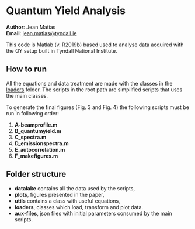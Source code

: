 # Quantum Yield Analysis

**Author**: Jean Matias \
**Email**: jean.matias@tyndall.ie 

This code is Matlab (v. R2019b) based used to analyse data acquired with the QY setup built in Tyndall National Institute. 

## How to run

All the equations and data treatment are made with the classes in the [loaders](./loaders/) folder. The scripts in the root path are simplified scripts that uses the main classes.  

To generate the final figures (Fig. 3 and Fig. 4) the following scripts must be run in following order:

1. **A-beamprofile.m**
2. **B_quantumyield.m**
3. **C_spectra.m**
4. **D_emissionspectra.m**
5. **E_autocorrelation.m**
6. **F_makefigures.m**

## Folder structure

+ **datalake** contains all the data used by the scripts,
+ **plots**, figures presented in the paper,
+ **utils** contains a class with useful equations,
+ **loaders**, classes which load, transform and plot data.
+ **aux-files**, json files with initial parameters consumed by the main scripts.